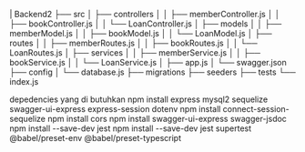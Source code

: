 | Backend2
├── src
│ ├── controllers
│ │ ├── memberController.js
│ │ ├── bookController.js
│ │ └── LoanController.js
│ ├── models
│ │ ├── memberModel.js
│ │ ├── bookModel.js
│ │ └── LoanModel.js
│ ├── routes
│ │ ├── memberRoutes.js
│ │ ├── bookRoutes.js
│ │ └── LoanRoutes.js
│ ├── services
│ │ ├── memberService.js
│ │ ├── bookService.js
│ │ └── LoanService.js
│ ├── app.js
│ └── swagger.json
├── config
│ └── database.js
├── migrations
├── seeders
├── tests
└── index.js

depedencies yang di butuhkan
npm install express mysql2 sequelize swagger-ui-express express-session dotenv
npm install connect-session-sequelize
npm install cors
npm install swagger-ui-express swagger-jsdoc
npm install --save-dev jest
npm install --save-dev jest supertest @babel/preset-env @babel/preset-typescript
